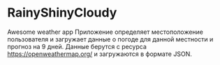 # RainyShinyCloudy
Awesome weather app
Приложение определяет местоположение пользователя и загружает данные о погоде для данной местности и прогноз на 9 дней.
Данные берутся с ресурса https://openweathermap.org/ и загружаются в формате JSON.
